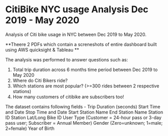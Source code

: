 # CitiBike NYC usage Analysis Dec 2019 - May 2020
Analysis of Citi bike usage in NYC between Dec 2019 to May 2020. 

**Theere 2 PDFs which contain a screneshots of entire dashboard built using AWS quicksight & Tableau **

The analysis was performed to answer questions such as:
1. Total trip duration across 6 months time period between Dec 2019 to May 2020
2. Where do Citi Bikers ride? 
3. Which stations are most popular? (>=300 rides between 2 respective stations)
4. How many customers of citibike are subscribers too! 

The dataset contains following fields - 
Trip Duration (seconds)
Start Time and Date
Stop Time and Date
Start Station Name
End Station Name
Station ID
Station Lat/Long
Bike ID
User Type (Customer = 24-hour pass or 3-day pass user; Subscriber = Annual Member)
Gender (Zero=unknown; 1=male; 2=female)
Year of Birth
